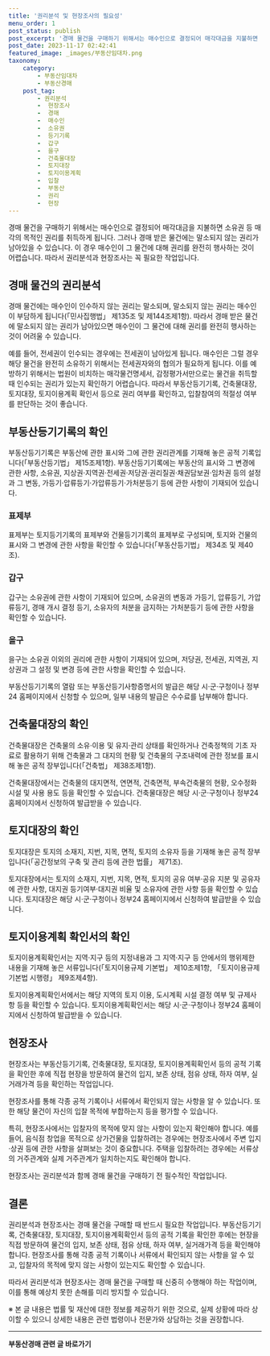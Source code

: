 ```yaml
---
title: '권리분석 및 현장조사의 필요성'
menu_order: 1
post_status: publish
post_excerpt: '경매 물건을 구매하기 위해서는 매수인으로 결정되어 매각대금을 지불하면 소유권 등 매각의 목적인 권리를 취득하게 됩니다. 그러나 경매 받은 물건에는 말소되지 않는 권리가 남아있을 수 있습니다. 이 경우 매수인이 그 물건에 대해 권리를 완전히 행사하는 것이 어렵습니다. 따라서 권리분석과 현장조사는 꼭 필요한 작업입니다.'
post_date: 2023-11-17 02:42:41
featured_image: _images/부동산임대차.png
taxonomy:
    category:
        - 부동산임대차
        - 부동산경매
    post_tag:
        - 권리분석
        -  현장조사
        -  경매
        -  매수인
        -  소유권
        -  등기기록
        -  갑구
        -  을구
        -  건축물대장
        -  토지대장
        -  토지이용계획
        -  입찰
        -  부동산
        -  권리
        -  현장
---
```



경매 물건을 구매하기 위해서는 매수인으로 결정되어 매각대금을 지불하면 소유권 등 매각의 목적인 권리를 취득하게 됩니다. 그러나 경매 받은 물건에는 말소되지 않는 권리가 남아있을 수 있습니다. 이 경우 매수인이 그 물건에 대해 권리를 완전히 행사하는 것이 어렵습니다. 따라서 권리분석과 현장조사는 꼭 필요한 작업입니다.

## 경매 물건의 권리분석

경매 물건에는 매수인이 인수하지 않는 권리는 말소되며, 말소되지 않는 권리는 매수인이 부담하게 됩니다(「민사집행법」 제135조 및 제144조제1항). 따라서 경매 받은 물건에 말소되지 않는 권리가 남아있으면 매수인이 그 물건에 대해 권리를 완전히 행사하는 것이 어려울 수 있습니다.

예를 들어, 전세권이 인수되는 경우에는 전세권이 남아있게 됩니다. 매수인은 그럴 경우 해당 물건을 완전히 소유하기 위해서는 전세권자와의 협의가 필요하게 됩니다. 이를 예방하기 위해서는 법원이 비치하는 매각물건명세서, 감정평가서만으로는 물건을 취득할 때 인수되는 권리가 있는지 확인하기 어렵습니다. 따라서 부동산등기기록, 건축물대장, 토지대장, 토지이용계획 확인서 등으로 권리 여부를 확인하고, 입찰참여의 적절성 여부를 판단하는 것이 좋습니다.

## 부동산등기기록의 확인

부동산등기기록은 부동산에 관한 표시와 그에 관한 권리관계를 기재해 놓은 공적 기록입니다(「부동산등기법」 제15조제1항). 부동산등기기록에는 부동산의 표시와 그 변경에 관한 사항, 소유권, 지상권·지역권·전세권·저당권·권리질권·채권담보권·임차권 등의 설정과 그 변동, 가등기·압류등기·가압류등기·가처분등기 등에 관한 사항이 기재되어 있습니다.

### 표제부
표제부는 토지등기기록의 표제부와 건물등기기록의 표제부로 구성되며, 토지와 건물의 표시와 그 변경에 관한 사항을 확인할 수 있습니다(「부동산등기법」 제34조 및 제40조).

### 갑구
갑구는 소유권에 관한 사항이 기재되어 있으며, 소유권의 변동과 가등기, 압류등기, 가압류등기, 경매 개시 결정 등기, 소유자의 처분을 금지하는 가처분등기 등에 관한 사항을 확인할 수 있습니다.

### 을구
을구는 소유권 이외의 권리에 관한 사항이 기재되어 있으며, 저당권, 전세권, 지역권, 지상권과 그 설정 및 변경 등에 관한 사항을 확인할 수 있습니다.

부동산등기기록의 열람 또는 부동산등기사항증명서의 발급은 해당 시·군·구청이나 정부24 홈페이지에서 신청할 수 있으며, 일부 내용의 발급은 수수료를 납부해야 합니다.

## 건축물대장의 확인

건축물대장은 건축물의 소유·이용 및 유지·관리 상태를 확인하거나 건축정책의 기초 자료로 활용하기 위해 건축물과 그 대지의 현황 및 건축물의 구조내력에 관한 정보를 표시해 놓은 공적 장부입니다(「건축법」 제38조제1항).

건축물대장에서는 건축물의 대지면적, 연면적, 건축면적, 부속건축물의 현황, 오수정화시설 및 사용 용도 등을 확인할 수 있습니다. 건축물대장은 해당 시·군·구청이나 정부24 홈페이지에서 신청하여 발급받을 수 있습니다.

## 토지대장의 확인

토지대장은 토지의 소재지, 지번, 지목, 면적, 토지의 소유자 등을 기재해 놓은 공적 장부입니다(「공간정보의 구축 및 관리 등에 관한 법률」 제71조).

토지대장에서는 토지의 소재지, 지번, 지목, 면적, 토지의 공유 여부·공유 지분 및 공유자에 관한 사항, 대지권 등기여부·대지권 비율 및 소유자에 관한 사항 등을 확인할 수 있습니다. 토지대장은 해당 시·군·구청이나 정부24 홈페이지에서 신청하여 발급받을 수 있습니다.

## 토지이용계획 확인서의 확인

토지이용계획확인서는 지역·지구 등의 지정내용과 그 지역·지구 등 안에서의 행위제한 내용을 기재해 놓은 서류입니다(「토지이용규제 기본법」 제10조제1항, 「토지이용규제 기본법 시행령」 제9조제4항).

토지이용계획확인서에서는 해당 지역의 토지 이용, 도시계획 시설 결정 여부 및 규제사항 등을 확인할 수 있습니다. 토지이용계획확인서는 해당 시·군·구청이나 정부24 홈페이지에서 신청하여 발급받을 수 있습니다.

## 현장조사

현장조사는 부동산등기기록, 건축물대장, 토지대장, 토지이용계획확인서 등의 공적 기록을 확인한 후에 직접 현장을 방문하여 물건의 입지, 보존 상태, 점유 상태, 하자 여부, 실거래가격 등을 확인하는 작업입니다.

현장조사를 통해 각종 공적 기록이나 서류에서 확인되지 않는 사항을 알 수 있습니다. 또한 해당 물건이 자신의 입찰 목적에 부합하는지 등을 평가할 수 있습니다.

특히, 현장조사에서는 입찰자의 목적에 맞지 않는 사항이 있는지 확인해야 합니다. 예를 들어, 음식점 창업을 목적으로 상가건물을 입찰하려는 경우에는 현장조사에서 주변 입지·상권 등에 관한 사항을 살펴보는 것이 중요합니다. 주택을 입찰하려는 경우에는 서류상의 거주관계와 실제 거주관계가 일치하는지도 확인해야 합니다.

현장조사는 권리분석과 함께 경매 물건을 구매하기 전 필수적인 작업입니다.

## 결론

권리분석과 현장조사는 경매 물건을 구매할 때 반드시 필요한 작업입니다. 부동산등기기록, 건축물대장, 토지대장, 토지이용계획확인서 등의 공적 기록을 확인한 후에는 현장을 직접 방문하여 물건의 입지, 보존 상태, 점유 상태, 하자 여부, 실거래가격 등을 확인해야 합니다. 현장조사를 통해 각종 공적 기록이나 서류에서 확인되지 않는 사항을 알 수 있고, 입찰자의 목적에 맞지 않는 사항이 있는지도 확인할 수 있습니다.

따라서 권리분석과 현장조사는 경매 물건을 구매할 때 신중히 수행해야 하는 작업이며, 이를 통해 예상치 못한 손해를 미리 방지할 수 있습니다.

※ 본 글 내용은 법률 및 재산에 대한 정보를 제공하기 위한 것으로, 실제 상황에 따라 상이할 수 있으니 상세한 내용은 관련 법령이나 전문가와 상담하는 것을 권장합니다.
<!-- wp:separator -->
<hr class="wp-block-separator has-alpha-channel-opacity"/>
<!-- /wp:separator -->

<!-- wp:group {"backgroundColor":"base","layout":{"type":"constrained"}} -->
<div class="wp-block-group has-base-background-color has-background"><!-- wp:paragraph {"align":"center","fontSize":"medium"} -->
<p class="has-text-align-center has-large-font-size"><strong>부동산경매 관련 글 바로가기</strong></p>
<!-- /wp:paragraph -->


<!-- wp:latest-posts
{"categories":[{"id":22954,"count":19,"description":"","link":"https://uknowlaw.com/category/%eb%b6%80%eb%8f%99%ec%82%b0%ea%b2%bd%eb%a7%a4/","name":"부동산경매","slug":"부동산경매","taxonomy":"category","parent":0,"meta":[],"_links":{"self":[{"href":"https://uknowlaw.com/wp-json/wp/v2/categories/22954"}],"collection":[{"href":"https://uknowlaw.com/wp-json/wp/v2/categories"}],"about":[{"href":"https://uknowlaw.com/wp-json/wp/v2/taxonomies/category"}],"wp:post_type":[{"href":"https://uknowlaw.com/wp-json/wp/v2/posts?categories=22954"}],"curies":[{"name":"wp","href":"https://api.w.org/{rel}","templated":true}]}}],"postsToShow":100,"excerptLength":28,"postLayout":"grid","columns":2,"featuredImageAlign":"left","featuredImageSizeSlug":"large","fontSize":"small"} /--></div>
<!-- /wp:group -->